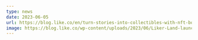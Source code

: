 ```yaml
---
type: news
date: 2023-06-05
url: https://blog.like.co/en/turn-stories-into-collectibles-with-nft-book/
image: https://blog.like.co/wp-content/uploads/2023/06/Liker-Land-launching-NFT-Books.gif
---
```

